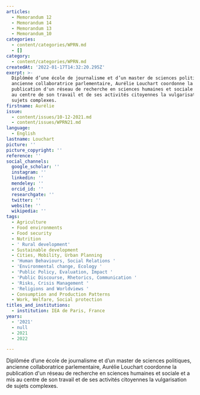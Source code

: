 ```yaml
---
articles:
  - Memorandum 12
  - Memorandum 14
  - Memorandum 13
  - Memorandum_10
categories:
  - content/categories/WPRN.md
  - []
category:
  - content/categories/WPRN.md
createdAt: '2022-01-17T14:32:20.295Z'
exerpt: >-
  Diplômée d’une école de journalisme et d’un master de sciences politiques,
  ancienne collaboratrice parlementaire, Aurélie Louchart coordonne la
  publication d'un réseau de recherche en sciences humaines et sociale et a mis
  au centre de son travail et de ses activités citoyennes la vulgarisation de
  sujets complexes.
firstname: Aurélie
issue:
  - content/issues/10-12-2021.md
  - content/issues/WPRN21.md
language:
  - English
lastname: Louchart
picture: ''
picture_copyright: ''
reference: ''
social_channels:
  google_scholar: ''
  instagram: ''
  linkedin: ''
  mendeley: ''
  orcid_id: ''
  researchgate: ''
  twitter: ''
  website: ''
  wikipedia: ''
tags:
  - Agriculture
  - Food environments
  - Food security
  - Nutrition
  - ' Rural development'
  - Sustainable development
  - Cities, Mobility, Urban Planning
  - 'Human Behaviours, Social Relations '
  - 'Environmental change, Ecology '
  - 'Public Policy, Evaluation, Impact '
  - 'Public Discourse, Rhetorics, Communication '
  - 'Risks, Crisis Management '
  - 'Religions and Worldviews '
  - Consumption and Production Patterns
  - Work, Welfare, Social protection
titles_and_institutions:
  - institution: IEA de Paris, France
years:
  - '2021'
  - null
  - 2021
  - 2022

---
```

Diplômée d’une école de journalisme et d’un master de sciences politiques, ancienne collaboratrice parlementaire, Aurélie Louchart coordonne la publication d'un réseau de recherche en sciences humaines et sociale et a mis au centre de son travail et de ses activités citoyennes la vulgarisation de sujets complexes.